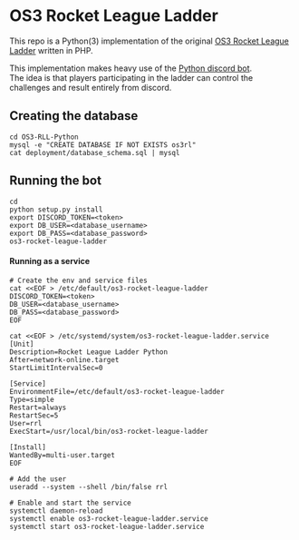 # OS3 Rocket League Ladder
This repo is a Python(3) implementation of the original [OS3 Rocket League Ladder](https://github.com/Erik-Lamers1/OS3-Rocket-League-Ladder) written in PHP.

This implementation makes heavy use of the [Python discord bot](https://discordpy.readthedocs.io/en/latest/).  
The idea is that players participating in the ladder can control the challenges and result entirely from discord.

## Creating the database
```shell script
cd OS3-RLL-Python
mysql -e "CREATE DATABASE IF NOT EXISTS os3rl"
cat deployment/database_schema.sql | mysql
```


## Running the bot
```shell script
cd 
python setup.py install
export DISCORD_TOKEN=<token>
export DB_USER=<database_username>
export DB_PASS=<database_password>
os3-rocket-league-ladder
```

#### Running as a service
```shell script
# Create the env and service files
cat <<EOF > /etc/default/os3-rocket-league-ladder
DISCORD_TOKEN=<token>
DB_USER=<database_username>
DB_PASS=<database_password>
EOF

cat <<EOF > /etc/systemd/system/os3-rocket-league-ladder.service
[Unit]
Description=Rocket League Ladder Python
After=network-online.target
StartLimitIntervalSec=0

[Service]
EnvironmentFile=/etc/default/os3-rocket-league-ladder
Type=simple
Restart=always
RestartSec=5
User=rrl
ExecStart=/usr/local/bin/os3-rocket-league-ladder

[Install]
WantedBy=multi-user.target
EOF

# Add the user
useradd --system --shell /bin/false rrl

# Enable and start the service
systemctl daemon-reload
systemctl enable os3-rocket-league-ladder.service
systemctl start os3-rocket-league-ladder.service
```
